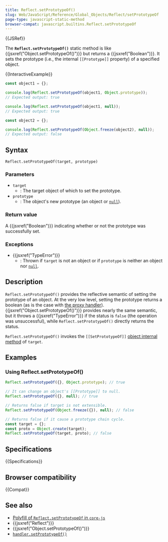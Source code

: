 ```yaml
---
title: Reflect.setPrototypeOf()
slug: Web/JavaScript/Reference/Global_Objects/Reflect/setPrototypeOf
page-type: javascript-static-method
browser-compat: javascript.builtins.Reflect.setPrototypeOf
---
```


{{JSRef}}

The **`Reflect.setPrototypeOf()`** static method is like {{jsxref("Object.setPrototypeOf()")}} but returns a {{jsxref("Boolean")}}. It sets the prototype (i.e., the internal `[[Prototype]]` property) of a specified object.

{{InteractiveExample}}

```js interactive-example
const object1 = {};

console.log(Reflect.setPrototypeOf(object1, Object.prototype));
// Expected output: true

console.log(Reflect.setPrototypeOf(object1, null));
// Expected output: true

const object2 = {};

console.log(Reflect.setPrototypeOf(Object.freeze(object2), null));
// Expected output: false

```

## Syntax

```js-nolint
Reflect.setPrototypeOf(target, prototype)
```

### Parameters

- `target`
  - : The target object of which to set the prototype.
- `prototype`
  - : The object's new prototype (an object or [`null`](/en-US/docs/Web/JavaScript/Reference/Operators/null)).

### Return value

A {{jsxref("Boolean")}} indicating whether or not the prototype was successfully set.

### Exceptions

- {{jsxref("TypeError")}}
  - : Thrown if `target` is not an object or if `prototype` is neither an object nor [`null`](/en-US/docs/Web/JavaScript/Reference/Operators/null).

## Description

`Reflect.setPrototypeOf()` provides the reflective semantic of setting the prototype of an object. At the very low level, setting the prototype returns a boolean (as is the case with [the proxy handler](/en-US/docs/Web/JavaScript/Reference/Global_Objects/Proxy/Proxy/setPrototypeOf)). {{jsxref("Object.setPrototypeOf()")}} provides nearly the same semantic, but it throws a {{jsxref("TypeError")}} if the status is `false` (the operation was unsuccessful), while `Reflect.setPrototypeOf()` directly returns the status.

`Reflect.setPrototypeOf()` invokes the `[[SetPrototypeOf]]` [object internal method](/en-US/docs/Web/JavaScript/Reference/Global_Objects/Proxy#object_internal_methods) of `target`.

## Examples

### Using Reflect.setPrototypeOf()

```js
Reflect.setPrototypeOf({}, Object.prototype); // true

// It can change an object's [[Prototype]] to null.
Reflect.setPrototypeOf({}, null); // true

// Returns false if target is not extensible.
Reflect.setPrototypeOf(Object.freeze({}), null); // false

// Returns false if it cause a prototype chain cycle.
const target = {};
const proto = Object.create(target);
Reflect.setPrototypeOf(target, proto); // false
```

## Specifications

{{Specifications}}

## Browser compatibility

{{Compat}}

## See also

- [Polyfill of `Reflect.setPrototypeOf` in `core-js`](https://github.com/zloirock/core-js#ecmascript-reflect)
- {{jsxref("Reflect")}}
- {{jsxref("Object.setPrototypeOf()")}}
- [`handler.setPrototypeOf()`](/en-US/docs/Web/JavaScript/Reference/Global_Objects/Proxy/Proxy/setPrototypeOf)
